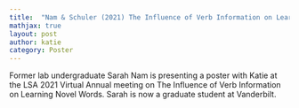 ```yaml
---
title:  "Nam & Schuler (2021) The Influence of Verb Information on Learning Novel Words"
mathjax: true
layout: post
author: katie
category: Poster
---
```



Former lab undergraduate Sarah Nam is presenting a poster with Katie at the LSA 2021 Virtual Annual meeting on The Influence of Verb Information on Learning Novel Words. Sarah is now a graduate student at Vanderbilt. 
